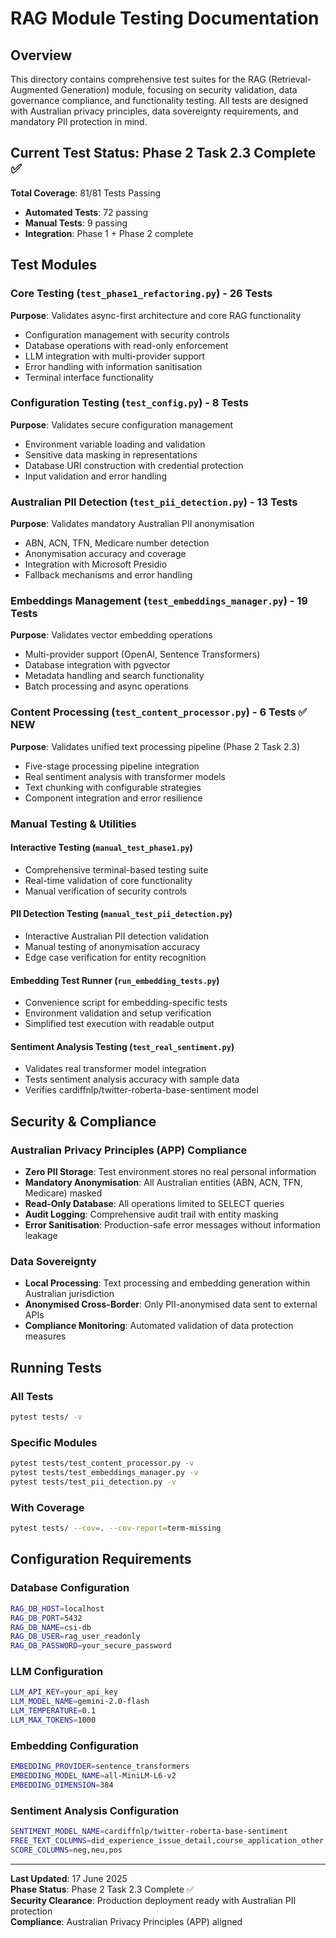 # RAG Module Testing Documentation

## Overview

This directory contains comprehensive test suites for the RAG (Retrieval-Augmented Generation) module, focusing on security validation, data governance compliance, and functionality testing. All tests are designed with Australian privacy principles, data sovereignty requirements, and mandatory PII protection in mind.

## Current Test Status: **Phase 2 Task 2.3 Complete** ✅

**Total Coverage**: 81/81 Tests Passing  
- **Automated Tests**: 72 passing  
- **Manual Tests**: 9 passing  
- **Integration**: Phase 1 + Phase 2 complete  

## Test Modules

### Core Testing (`test_phase1_refactoring.py`) - 26 Tests
**Purpose**: Validates async-first architecture and core RAG functionality
- Configuration management with security controls
- Database operations with read-only enforcement  
- LLM integration with multi-provider support
- Error handling with information sanitisation
- Terminal interface functionality

### Configuration Testing (`test_config.py`) - 8 Tests  
**Purpose**: Validates secure configuration management
- Environment variable loading and validation
- Sensitive data masking in representations
- Database URI construction with credential protection
- Input validation and error handling

### Australian PII Detection (`test_pii_detection.py`) - 13 Tests
**Purpose**: Validates mandatory Australian PII anonymisation  
- ABN, ACN, TFN, Medicare number detection
- Anonymisation accuracy and coverage
- Integration with Microsoft Presidio
- Fallback mechanisms and error handling

### Embeddings Management (`test_embeddings_manager.py`) - 19 Tests
**Purpose**: Validates vector embedding operations
- Multi-provider support (OpenAI, Sentence Transformers)
- Database integration with pgvector  
- Metadata handling and search functionality
- Batch processing and async operations

### Content Processing (`test_content_processor.py`) - 6 Tests ✅ **NEW**
**Purpose**: Validates unified text processing pipeline (Phase 2 Task 2.3)
- Five-stage processing pipeline integration
- Real sentiment analysis with transformer models
- Text chunking with configurable strategies  
- Component integration and error resilience

### Manual Testing & Utilities

#### Interactive Testing (`manual_test_phase1.py`)
- Comprehensive terminal-based testing suite
- Real-time validation of core functionality  
- Manual verification of security controls

#### PII Detection Testing (`manual_test_pii_detection.py`)
- Interactive Australian PII detection validation
- Manual testing of anonymisation accuracy
- Edge case verification for entity recognition

#### Embedding Test Runner (`run_embedding_tests.py`)
- Convenience script for embedding-specific tests
- Environment validation and setup verification
- Simplified test execution with readable output

#### Sentiment Analysis Testing (`test_real_sentiment.py`)
- Validates real transformer model integration
- Tests sentiment analysis accuracy with sample data
- Verifies cardiffnlp/twitter-roberta-base-sentiment model

## Security & Compliance

### Australian Privacy Principles (APP) Compliance
- **Zero PII Storage**: Test environment stores no real personal information
- **Mandatory Anonymisation**: All Australian entities (ABN, ACN, TFN, Medicare) masked
- **Read-Only Database**: All operations limited to SELECT queries
- **Audit Logging**: Comprehensive audit trail with entity masking
- **Error Sanitisation**: Production-safe error messages without information leakage

### Data Sovereignty
- **Local Processing**: Text processing and embedding generation within Australian jurisdiction
- **Anonymised Cross-Border**: Only PII-anonymised data sent to external APIs
- **Compliance Monitoring**: Automated validation of data protection measures

## Running Tests

### All Tests
```bash
pytest tests/ -v
```

### Specific Modules  
```bash
pytest tests/test_content_processor.py -v
pytest tests/test_embeddings_manager.py -v
pytest tests/test_pii_detection.py -v
```

### With Coverage
```bash
pytest tests/ --cov=. --cov-report=term-missing
```

## Configuration Requirements

### Database Configuration
```bash
RAG_DB_HOST=localhost
RAG_DB_PORT=5432
RAG_DB_NAME=csi-db
RAG_DB_USER=rag_user_readonly
RAG_DB_PASSWORD=your_secure_password
```

### LLM Configuration
```bash
LLM_API_KEY=your_api_key
LLM_MODEL_NAME=gemini-2.0-flash
LLM_TEMPERATURE=0.1
LLM_MAX_TOKENS=1000
```

### Embedding Configuration
```bash
EMBEDDING_PROVIDER=sentence_transformers
EMBEDDING_MODEL_NAME=all-MiniLM-L6-v2
EMBEDDING_DIMENSION=384
```

### Sentiment Analysis Configuration
```bash
SENTIMENT_MODEL_NAME=cardiffnlp/twitter-roberta-base-sentiment
FREE_TEXT_COLUMNS=did_experience_issue_detail,course_application_other,general_feedback
SCORE_COLUMNS=neg,neu,pos
```

---

**Last Updated**: 17 June 2025  
**Phase Status**: Phase 2 Task 2.3 Complete ✅  
**Security Clearance**: Production deployment ready with Australian PII protection  
**Compliance**: Australian Privacy Principles (APP) aligned
